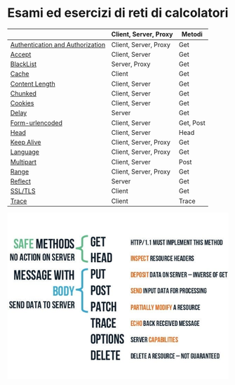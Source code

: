 # Esami ed esercizi di reti di calcolatori

|                                                   |     Client,   Server, Proxy    |     Metodi       |
|---------------------------------------------------|--------------------------------|------------------|
|     [Authentication   and Authorization](auth)    |     Client,   Server, Proxy    |     Get          |
|     [Accept](accept)                              |     Client,   Server           |     Get          |
|     [BlackList](bl)                               |     Server,   Proxy            |     Get          |
|     [Cache](cache)                                |     Client                     |     Get          |
|     [Content   Length](cl)                        |     Client,   Server           |     Get          |
|     [Chunked](ck)                                 |     Client,   Server           |     Get          |
|     [Cookies](cookies)                            |     Client,   Server           |     Get          |
|     [Delay](delay)                                |     Server                     |     Get          |
|     [Form-urlencoded](form-urlencoded)            |     Client,   Server           |     Get, Post    |
|     [Head](head)                                  |     Client,   Server           |     Head         |
|     [Keep Alive](ka)                              |     Client,   Server, Proxy    |     Get          |
|     [Language](lang)                              |     Client,   Server, Proxy    |     Get          |
|     [Multipart](multipart)                        |     Client,   Server           |     Post         |
|     [Range](range)                                |     Client,   Server, Proxy    |     Get          |
|     [Reflect](reflect)                            |     Server                     |     Get          |
|     [SSL/TLS](ssl-tls)                            |     Client                     |     Get          |
|     [Trace](trace)                                |     Client                     |     Trace        |

![Metodi HTTP](source/http_methods.jpeg)
